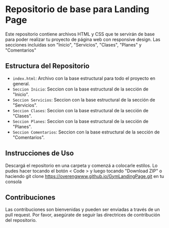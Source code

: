 
# Repositorio de base para Landing Page 

Este repositorio contiene archivos HTML y CSS que te servirán de base para poder realizar tu proyecto de página web con responsive design. Las secciones incluidas son "Inicio", "Servicios", "Clases", "Planes" y "Comentarios"

## Estructura del Repositorio

-   `index.html`: Archivo con la base estructural para todo el proyecto en general.
-   `Seccion Inicio`: Seccion con la base estructural de la sección de "Inicio".
-   `Seccion Servicios`: Seccion con la base estructural de la sección de "Servicios".
-   `Seccion Clases`: Seccion con la base estructural de la sección de "Clases".
-   `Seccion Planes`: Seccion con la base estructural de la sección de "Planes".
-   `Seccion Comentarios`: Seccion con la base estructural de la sección de "Comentarios".

## Instrucciones de Uso

Descargá el repositorio en una carpeta y comenzá a colocarle estilos. Lo pudes hacer tocando el botón < Code > y luego tocando "Download ZIP" o haciendo git clone https://overengwww.github.io/GymLandingPage.git en tu consola

## Contribuciones

Las contribuciones son bienvenidas y pueden ser enviadas a través de un pull request. Por favor, asegúrate de seguir las directrices de contribución del repositorio.
